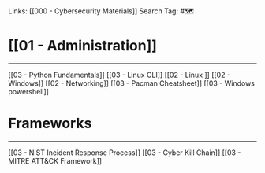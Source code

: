 Links: [[000 - Cybersecurity Materials]]
Search Tag: #🗺 

# [[01 - Administration]]
***

[[03 - Python Fundamentals]]
[[03 - Linux CLI]]
[[02 - Linux ]]
[[02 - Windows]]
[[02 - Networking]]
[[03 - Pacman Cheatsheet]]
[[03 - Windows powershell]]


# Frameworks
---

[[03 - NIST Incident Response Process]]
[[03 - Cyber Kill Chain]]
[[03 - MITRE ATT&CK Framework]]

